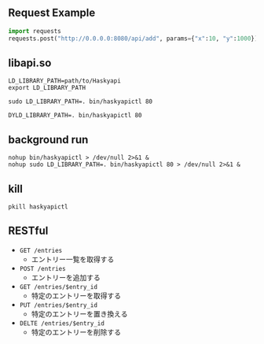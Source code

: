 ## Request Example

```python
import requests
requests.post("http://0.0.0.0:8080/api/add", params={"x":10, "y":1000})
```

## libapi.so

```
LD_LIBRARY_PATH=path/to/Haskyapi
export LD_LIBRARY_PATH
```

```
sudo LD_LIBRARY_PATH=. bin/haskyapictl 80
```

```
DYLD_LIBRARY_PATH=. bin/haskyapictl 80
```

## background run

```
nohup bin/haskyapictl > /dev/null 2>&1 &
nohup sudo LD_LIBRARY_PATH=. bin/haskyapictl 80 > /dev/null 2>&1 &
```

## kill

```
pkill haskyapictl
```

## RESTful

- `GET /entries`
  - エントリー一覧を取得する
- `POST /entries`
  - エントリーを追加する
- `GET /entries/$entry_id`
  - 特定のエントリーを取得する
- `PUT /entries/$entry_id`
  - 特定のエントリーを置き換える
- `DELTE /entries/$entry_id`
  - 特定のエントリーを削除する
